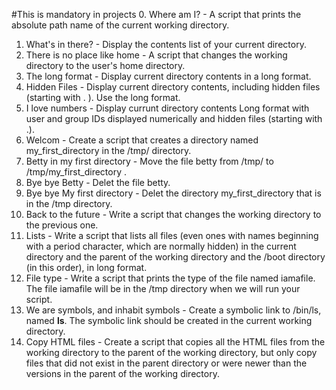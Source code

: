 #This is mandatory in projects
0. Where am I? - A script that prints the absolute path name of the current working directory.
1. What's in there? - Display the contents list of your current directory.
2. There is no place like home - A script that changes the working directory to the user's home directory.
3. The long format - Display current directory contents in a long format.
4. Hidden Files - Display current directory contents, including hidden files (starting with . ). Use the long format.
5. I love numbers - Display currunt directory contents Long format with user and group IDs displayed numerically and hidden files (starting with .).
6. Welcom - Create a script that creates a directory named my_first_directory in the /tmp/ directory.
7. Betty in my first directory - Move the file betty from /tmp/ to /tmp/my_first_directory .
8. Bye bye Betty - Delet the file betty.
9. Bye bye My first directory - Delet the directory my_first_directory that is in the /tmp directory.
10. Back to the future - Write a script that changes the working directory to the previous one.
11. Lists - Write a script that lists all files (even ones with names beginning with a period character, which are normally hidden) in the current directory and the parent of the  working directory and the /boot directory (in this order), in long format.
12. File type - Write a script that prints the type of the file named iamafile. The file iamafile will be in the /tmp directory when we will run your script.
13. We are symbols, and inhabit symbols - Create a symbolic link to /bin/ls, named __ls__. The symbolic link should be created in the current working directory.
14. Copy HTML files - Create a script that copies all the HTML files from the working directory to the parent of the working directory, but only copy files that did not exist in the parent directory or were newer than the versions in the parent of the working directory.